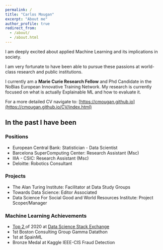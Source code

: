 ```yaml
---
permalink: /
title: "Carlos Mougan"
excerpt: "About me"
author_profile: true
redirect_from: 
  - /about/
  - /about.html
---
```


I am deeply excited about applied Machine Learning and its implications in society.

I am very fortunate to have been able to pursue these passions at world-class research and public institutions.

I currently am a __Marie Curie Research Fellow__ and Phd Candidate in the NoBias European Innovative Training Network.
My research is currently focused on what is actually Explainable ML and how to evaluate it.

For a more detailed CV navigate to:  [https://cmougan.github.io](https://cmougan.github.io/CV/index.html)



## In the past I have been
### Positions

<ul>
  <li>European Central Bank: Statistician - Data Scientist</li>
  <li>Barcelona SuperComputing Center: Research Assistant (Msc)</li>
  <li>IIIA - CSIC: Research Assistant (Msc)</li>
  <li>Deloitte: Robotics Consultant</li>

</ul>

### Projects

<ul>
  <li>The Alan Turing Institute: Facilitator at Data Study Groups</li>
  <li>Towards Data Science: Editor Associated</li>
  <li>Data Science For Social Good and World Resources Institute: Project Scoper/Manager</li>
</ul>

### Machine Learning Achievements
<ul>
  <li><a href="https://stackexchange.com/leagues/557/year/datascience/2020-01-01">Top 2 </a> of 2020 at <a href="https://datascience.stackexchange.com/users/86339/carlos-mougan"> Data Science Stack Exchange </a></li>
  <li>1st Boston Consulting Group Gamma Datathon</li>
  <li>1st at SpainML</li>
  <li>Bronze Medal at Kaggle IEEE-CIS Fraud Detection</li>
</ul>



